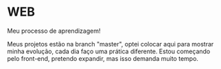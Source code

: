 # WEB
Meu processo de aprendizagem!

Meus projetos estão na branch "master", optei colocar aqui para mostrar minha evolução, 
cada dia faço uma prática diferente. Estou começando pelo front-end, pretendo expandir, 
mas isso demanda muito tempo.
